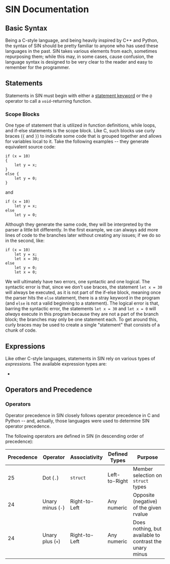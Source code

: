 # SIN Documentation

## Basic Syntax

Being a C-style language, and being heavily inspired by C++ and Python, the syntax of SIN should be pretty familiar to anyone who has used these languages in the past. SIN takes various elements from each, sometimes repurposing them; while this may, in some cases, cause confusion, the language syntax is designed to be very clear to the reader and easy to remember for the programmer.

## Statements

Statements in SIN must begin with either a [statement keyword](Language%20Keywords.md) or the `@` operator to call a `void`-returning function.

### Scope Blocks

One type of statement that is utilized in function definitions, while loops, and if-else statements is the scope block. Like C, such blocks use curly braces (`{` and `}`) to indicate some code that is grouped together and allows for variables local to it. Take the following examples -- they generate equivalent source code:

    if (x = 10)
    {
        let y = x;
    }
    else {
        let y = 0;
    }

and

    if (x = 10)
        let y = x;
    else
        let y = 0;

Although they generate the same code, they will be interpreted by the parser a little bit differently. In the first example, we can always add more lines of code to the branches later without creating any issues; if we do so in the second, like:

    if (x = 10)
        let y = x;
        let x = 30;
    else
        let y = 0;
        let x = 0;

We will ultimately have two errors, one syntactic and one logical. The syntactic error is that, since we don't use braces, the statement `let x = 30` will always be executed, as it is not part of the if-else block, meaning once the parser hits the `else` statement, there is a stray keyword in the program (and `else` is not a valid beginning to a statement). The logical error is that, barring the syntactic error, the statements `let x = 30` and `let x = 0` will *always* execute in this program because they are not a part of the branch block; the branches may only be one statement each. To get around this, curly braces may be used to create a single "statement" that consists of a chunk of code.

## Expressions

Like other C-style languages, statements in SIN rely on various types of *expressions.* The available expression types are:

* 

## Operators and Precedence

### Operators

Operator precedence in SIN closely follows operator precedence in C and Python -- and, actually, those languages were used to determine SIN operator precedence.

The following operators are defined in SIN (in descending order of precedence):

| Precedence | Operator | Associativity | Defined Types | Purpose |
| ---------- | -------- | ------------- | ------------- | ------- |
| 25 | Dot (`.`) | `struct` | Left-to-Right | Member selection on `struct` types |
| 24 | Unary minus (`-`) | Right-to-Left | Any numeric | Opposite (negative) of the given rvalue |
| 24 | Unary plus (`+`) | Right-to-Left | Any numeric | Does nothing, but available to contrast the unary minus |
